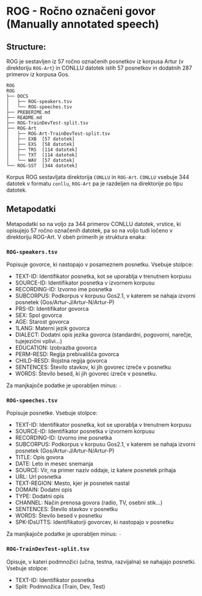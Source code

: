 # ROG - Ročno označeni govor (Manually annotated speech)

## Structure:

ROG je sestavljen iz 57 ročno označenih posnetkov iz korpusa Artur (v direktoriju `ROG-Art`) in CONLLU datotek istih 57 posnetkov in dodatnih 287 primerov iz korpusa Gos.


```
ROG
ROG
├── DOCS
│   ├── ROG-speakers.tsv
│   └── ROG-speeches.tsv
├── PREBERIME.md
├── README.md
├── ROG-TrainDevTest-split.tsv
├── ROG-Art
│   ├── ROG-Art-TrainDevTest-split.tsv
│   ├── EXB  [57 datotek]
│   ├── EXS  [58 datotek]
│   ├── TRS  [114 datotek]
│   ├── TXT  [114 datotek]
│   └── WAV  [57 datotek]
└── ROG-SST  [344 datotek]
```

Korpus ROG sestavljata direktorija `CONLLU` in `ROG-Art`. `CONLLU` vsebuje 344 datotek v formatu `conllu`, `ROG-Art` pa je razdeljen na direktorije po tipu datotek.

## Metapodatki

Metapodatki so na voljo za 344 primerov CONLLU datotek, vrstice, ki opisujejo 57 ročno označenih datotek, pa so na voljo tudi ločeno v direktoriju ROG-Art. V obeh primerih je struktura enaka:

### `ROG-speakers.tsv`

Popisuje govorce, ki nastopajo v posameznem posnetku. Vsebuje stolpce:

* TEXT-ID: Identifikator posnetka, kot se uporablja v trenutnem korpusu
* SOURCE-ID: Identifikator posnetka v izvornem korpusu
* RECORDING-ID: Izvorno ime posnetka
* SUBCORPUS: Podkorpus v korpusu Gos2.1, v katerem se nahaja izvorni posnetek (Gos/Artur-J/Artur-N/Artur-P)
* PRS-ID: Identifikator govorca
* SEX: Spol govorca
* AGE: Starost govorca
* 1LANG: Materni jezik govorca
* DIALECT: Dodatni opis jezika govorca (standardni, pogovorni, narečje, tujejezični vplivi...)
* EDUCATION: Izobrazba govorca
* PERM-RESD: Regija prebivališča govorca
* CHILD-RESD: Rojstna regija govorca
* SENTENCES: Število stavkov, ki jih govorec izreče v posnetku
* WORDS: Število besed, ki jih govorec izreče v posnetku.

Za manjkajoče podatke je uporabljen minus: `-`

### `ROG-speeches.tsv`

Popisuje posnetke. Vsebuje stolpce:

* TEXT-ID: Identifikator posnetka, kot se uporablja v trenutnem korpusu
* SOURCE-ID: Identifikator posnetka v izvornem korpusu
* RECORDING-ID: Izvorno ime posnetka
* SUBCORPUS: Podkorpus v korpusu Gos2.1, v katerem se nahaja izvorni posnetek (Gos/Artur-J/Artur-N/Artur-P)
* TITLE: Opis govora
* DATE: Leto in mesec snemanja
* SOURCE: Vir, na primer naziv oddaje, iz katere posnetek prihaja
* URL: Url posnetka
* TEXT-REGION: Mesto, kjer je posnetek nastal
* DOMAIN: Dodatni opis
* TYPE: Dodatni opis
* CHANNEL: Način prenosa govora (radio, TV, osebni stik...)
* SENTENCES: Število stavkov v posnetku
* WORDS: Število besed v posnetku
* SPK-IDsUTTS: Identifikatorji govorcev, ki nastopajo v posnetku

Za manjkajoče podatke je uporabljen minus: `-`

### `ROG-TrainDevTest-split.tsv`

Opisuje, v kateri podmnožici (učna, testna, razvijalna) se nahajajo posnetki. Vsebuje stolpce:
* TEXT-ID: Identifikator posnetka
* Split: Podmnožica (Train, Dev, Test)
